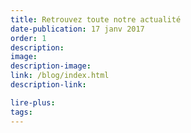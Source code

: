 ```yaml
---
title: Retrouvez toute notre actualité
date-publication: 17 janv 2017
order: 1
description: 
image:
description-image:
link: /blog/index.html
description-link:

lire-plus: 
tags: 
---
```

